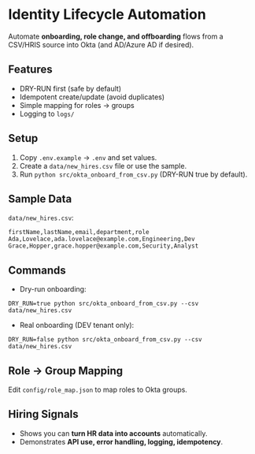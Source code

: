 # Identity Lifecycle Automation

Automate **onboarding, role change, and offboarding** flows from a CSV/HRIS source into Okta (and AD/Azure AD if desired).

## Features
- DRY-RUN first (safe by default)
- Idempotent create/update (avoid duplicates)
- Simple mapping for roles → groups
- Logging to `logs/`

## Setup
1. Copy `.env.example` → `.env` and set values.
2. Create a `data/new_hires.csv` file or use the sample.
3. Run `python src/okta_onboard_from_csv.py` (DRY-RUN true by default).

## Sample Data
`data/new_hires.csv`:
```
firstName,lastName,email,department,role
Ada,Lovelace,ada.lovelace@example.com,Engineering,Dev
Grace,Hopper,grace.hopper@example.com,Security,Analyst
```

## Commands
- Dry-run onboarding:
```
DRY_RUN=true python src/okta_onboard_from_csv.py --csv data/new_hires.csv
```
- Real onboarding (DEV tenant only):
```
DRY_RUN=false python src/okta_onboard_from_csv.py --csv data/new_hires.csv
```

## Role → Group Mapping
Edit `config/role_map.json` to map roles to Okta groups.

## Hiring Signals
- Shows you can **turn HR data into accounts** automatically.
- Demonstrates **API use, error handling, logging, idempotency**.
